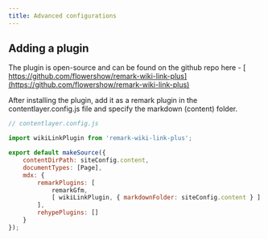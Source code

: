 ```yaml
---
title: Advanced configurations
---
```


## Adding a plugin

The plugin is open-source and can be found on the github repo here - [ https://github.com/flowershow/remark-wiki-link-plus](https://github.com/flowershow/remark-wiki-link-plus)

After installing the plugin, add it as a remark plugin in the contentlayer.config.js file and specify the markdown (content) folder.

```javascript
// contentlayer.config.js

import wikiLinkPlugin from 'remark-wiki-link-plus';

export default makeSource({
	contentDirPath: siteConfig.content,
	documentTypes: [Page],
	mdx: {
		remarkPlugins: [
			remarkGfm,
			[ wikiLinkPlugin, { markdownFolder: siteConfig.content } ]
		],
		rehypePlugins: []
	}
});
```
